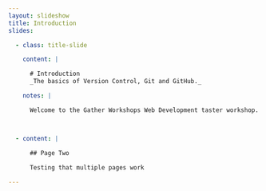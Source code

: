 ```yaml
---
layout: slideshow
title: Introduction
slides:

  - class: title-slide

    content: |

      # Introduction
      _The basics of Version Control, Git and GitHub._

    notes: |

      Welcome to the Gather Workshops Web Development taster workshop.



  - content: |

      ## Page Two

      Testing that multiple pages work
  
---
```


